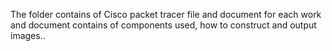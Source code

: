 The folder contains of Cisco packet tracer file and document for each work and document contains of components used, how to construct and output images..
